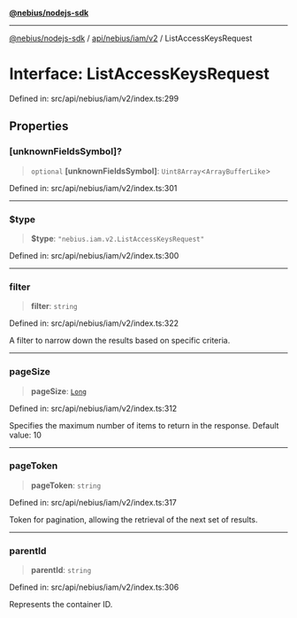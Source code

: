 [**@nebius/nodejs-sdk**](../../../../../README.md)

***

[@nebius/nodejs-sdk](../../../../../README.md) / [api/nebius/iam/v2](../README.md) / ListAccessKeysRequest

# Interface: ListAccessKeysRequest

Defined in: src/api/nebius/iam/v2/index.ts:299

## Properties

### \[unknownFieldsSymbol\]?

> `optional` **\[unknownFieldsSymbol\]**: `Uint8Array`\<`ArrayBufferLike`\>

Defined in: src/api/nebius/iam/v2/index.ts:301

***

### $type

> **$type**: `"nebius.iam.v2.ListAccessKeysRequest"`

Defined in: src/api/nebius/iam/v2/index.ts:300

***

### filter

> **filter**: `string`

Defined in: src/api/nebius/iam/v2/index.ts:322

A filter to narrow down the results based on specific criteria.

***

### pageSize

> **pageSize**: [`Long`](../../../../../runtime/protos/core/classes/Long.md)

Defined in: src/api/nebius/iam/v2/index.ts:312

Specifies the maximum number of items to return in the response.
 Default value: 10

***

### pageToken

> **pageToken**: `string`

Defined in: src/api/nebius/iam/v2/index.ts:317

Token for pagination, allowing the retrieval of the next set of results.

***

### parentId

> **parentId**: `string`

Defined in: src/api/nebius/iam/v2/index.ts:306

Represents the container ID.
